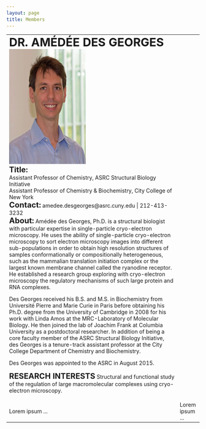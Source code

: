 ```yaml
---
layout: page
title: Members
---
```



<table border="0">
 <tr>
    <td><b style="font-size:30px">DR. AMÉDÉE DES GEORGES</b> <img src="img/des-Georges-376px.jpg" width="200" height="300">
     <br> <b style="font-size:20px">Title:</b><br>
Assistant Professor of Chemistry, ASRC Structural Biology Initiative<br>
Assistant Professor of Chemistry & Biochemistry, City College of New York<br>
     <b style="font-size:20px">Contact:</b> amedee.desgeorges@asrc.cuny.edu | 212-413-3232<br>
     <b style="font-size:20px">About:</b> Amédée des Georges, Ph.D. is a structural biologist with particular expertise in single-particle cryo-electron microscopy. He uses the ability of single-particle cryo-electron microscopy to sort electron microscopy images into different sub-populations in order to obtain high resolution structures of samples conformationally or compositionally heterogeneous, such as the mammalian translation initiation complex or the largest known membrane channel called the ryanodine receptor. He established a research group exploring with cryo-electron microscopy the regulatory mechanisms of such large protein and RNA complexes.

Des Georges received his B.S. and M.S. in Biochemistry from Université Pierre and Marie Curie in Paris before obtaining his Ph.D. degree from the University of Cambridge in 2008 for his work with Linda Amos at the MRC-Laboratory of Molecular Biology. He then joined the lab of Joachim Frank at Columbia University as a postdoctoral researcher. In addition of being a core faculty member of the ASRC Structural Biology Initiative, des Georges is a tenure-track assistant professor at the City College Department of Chemistry and Biochemistry.

Des Georges was appointed to the ASRC in August 2015.

<b style="font-size:20px">RESEARCH INTERESTS</b>
Structural and functional study of the regulation of large macromolecular complexes using cryo-electron microscopy.
</td>
    
 </tr>
 <tr>
    <td>Lorem ipsum ...</td>
    <td>Lorem ipsum ...</td>
 </tr>
</table>
